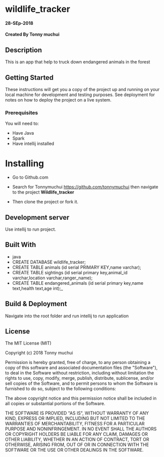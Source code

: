 #   wildlife_tracker

#### 28-SEp-2018
#### Created By **Tonny muchui**

## Description

This is an app that help to truck down endangered animals in the forest 

## Getting Started
These instructions will get you a copy of the project up and running on your local machine for development and testing purposes. See deployment for notes on how to deploy the project on a live system.

### Prerequisites

You will need to:

* Have Java
* Spark
* Have intellij installed

# Installing

* Go to Github.com

* Search for Tonnymuchui https://github.com/tonnymuchui then navigate to the project **Wildlife_tracker**

* Then clone the project or fork it.

## Development server

Use intellij to run project.
## Built With

* java
* CREATE DATABASE wildlife_tracker;
* CREATE TABLE animals (id serial PRIMARY KEY,name varchar);
* CREATE TABLE sightings (id serial primary key,animal_id varchar,location varchar,ranger_name);
* CREATE TABLE endangered_animals (id serial primary key,name text,health text,age int);_


## Build & Deployment

Navigate into the root folder and run intellij to run application

## License

The MIT License (MIT)

Copyright (c) 2018 Tonny muchui

Permission is hereby granted, free of charge, to any person obtaining a copy of this software and associated documentation files (the "Software"), to deal in the Software without restriction, including without limitation the rights to use, copy, modify, merge, publish, distribute, sublicense, and/or sell copies of the Software, and to permit persons to whom the Software is furnished to do so, subject to the following conditions:

The above copyright notice and this permission notice shall be included in all copies or substantial portions of the Software.

THE SOFTWARE IS PROVIDED "AS IS", WITHOUT WARRANTY OF ANY KIND, EXPRESS OR IMPLIED, INCLUDING BUT NOT LIMITED TO THE WARRANTIES OF MERCHANTABILITY, FITNESS FOR A PARTICULAR PURPOSE AND NONINFRINGEMENT. IN NO EVENT SHALL THE AUTHORS OR COPYRIGHT HOLDERS BE LIABLE FOR ANY CLAIM, DAMAGES OR OTHER LIABILITY, WHETHER IN AN ACTION OF CONTRACT, TORT OR OTHERWISE, ARISING FROM, OUT OF OR IN CONNECTION WITH THE SOFTWARE OR THE USE OR OTHER DEALINGS IN THE SOFTWARE.